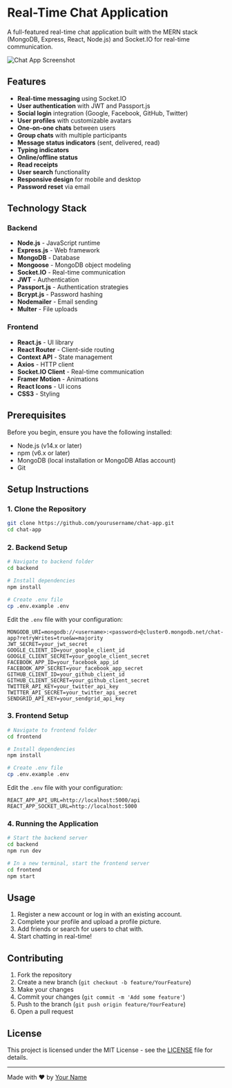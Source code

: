 # Real-Time Chat Application

A full-featured real-time chat application built with the MERN stack (MongoDB, Express, React, Node.js) and Socket.IO for real-time communication.

![Chat App Screenshot](https://placeholder-for-screenshot.png)

## Features

- **Real-time messaging** using Socket.IO
- **User authentication** with JWT and Passport.js
- **Social login** integration (Google, Facebook, GitHub, Twitter)
- **User profiles** with customizable avatars
- **One-on-one chats** between users
- **Group chats** with multiple participants
- **Message status indicators** (sent, delivered, read)
- **Typing indicators**
- **Online/offline status**
- **Read receipts**
- **User search** functionality
- **Responsive design** for mobile and desktop
- **Password reset** via email

## Technology Stack

### Backend
- **Node.js** - JavaScript runtime
- **Express.js** - Web framework
- **MongoDB** - Database
- **Mongoose** - MongoDB object modeling
- **Socket.IO** - Real-time communication
- **JWT** - Authentication
- **Passport.js** - Authentication strategies
- **Bcrypt.js** - Password hashing
- **Nodemailer** - Email sending
- **Multer** - File uploads

### Frontend
- **React.js** - UI library
- **React Router** - Client-side routing
- **Context API** - State management
- **Axios** - HTTP client
- **Socket.IO Client** - Real-time communication
- **Framer Motion** - Animations
- **React Icons** - UI icons
- **CSS3** - Styling

## Prerequisites

Before you begin, ensure you have the following installed:
- Node.js (v14.x or later)
- npm (v6.x or later)
- MongoDB (local installation or MongoDB Atlas account)
- Git

## Setup Instructions

### 1. Clone the Repository

```bash
git clone https://github.com/yourusername/chat-app.git
cd chat-app
```

### 2. Backend Setup

```bash
# Navigate to backend folder
cd backend

# Install dependencies
npm install

# Create .env file
cp .env.example .env
```

Edit the `.env` file with your configuration:

```
MONGODB_URI=mongodb://<username>:<password>@cluster0.mongodb.net/chat-app?retryWrites=true&w=majority
JWT_SECRET=your_jwt_secret
GOOGLE_CLIENT_ID=your_google_client_id
GOOGLE_CLIENT_SECRET=your_google_client_secret
FACEBOOK_APP_ID=your_facebook_app_id
FACEBOOK_APP_SECRET=your_facebook_app_secret
GITHUB_CLIENT_ID=your_github_client_id
GITHUB_CLIENT_SECRET=your_github_client_secret
TWITTER_API_KEY=your_twitter_api_key
TWITTER_API_SECRET=your_twitter_api_secret
SENDGRID_API_KEY=your_sendgrid_api_key
```

### 3. Frontend Setup

```bash
# Navigate to frontend folder
cd frontend

# Install dependencies
npm install

# Create .env file
cp .env.example .env
```

Edit the `.env` file with your configuration:

```
REACT_APP_API_URL=http://localhost:5000/api
REACT_APP_SOCKET_URL=http://localhost:5000
```

### 4. Running the Application

```bash
# Start the backend server
cd backend
npm run dev

# In a new terminal, start the frontend server
cd frontend
npm start
```

## Usage

1. Register a new account or log in with an existing account.
2. Complete your profile and upload a profile picture.
3. Add friends or search for users to chat with.
4. Start chatting in real-time!

## Contributing

1. Fork the repository
2. Create a new branch (`git checkout -b feature/YourFeature`)
3. Make your changes
4. Commit your changes (`git commit -m 'Add some feature'`)
5. Push to the branch (`git push origin feature/YourFeature`)
6. Open a pull request

## License

This project is licensed under the MIT License - see the [LICENSE](LICENSE) file for details.

---

Made with ❤️ by [Your Name](https://github.com/yourusername)

